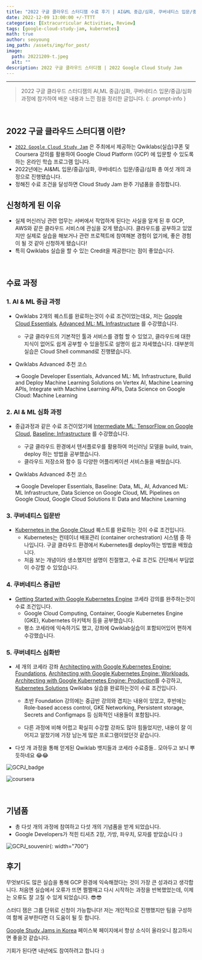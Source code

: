 ```yaml
---
title: "2022 구글 클라우드 스터디잼 수료 후기 | AI&ML 중급/심화, 쿠버네티스 입문/중급/심화 과정"
date: 2022-12-09 13:00:00 +/-TTTT
categories: [Extracurricular Activities, Review]
tags: [google-cloud-study-jam, kubernetes]
math: true
author: seoyoung
img_path: /assets/img/for_post/
image:
  path: 20221209-t.jpeg
  alt: ""
description: 2022 구글 클라우드 스터디잼 | 2022 Google Cloud Study Jam
---
```




------------------------

> 2022 구글 클라우드 스터디잼의  AI,ML 중급/심화, 쿠버네티스 입문/중급/심화 과정에 참가하여 배운 내용과 느낀 점을 정리한 글입니다.
{: .prompt-info }

&nbsp;
&nbsp;
&nbsp;

## **2022 구글 클라우드 스터디잼 이란?**

- [`2022 Google Cloud Study Jam`](https://sites.google.com/view/studyjam-kr/home?authuser=0) 은 주최에서 제공하는 Qwiklabs(실습)쿠폰 및 Coursera 강의를 활용하여 Google Cloud Platform (GCP) 에 입문할 수 있도록 하는 온라인 학습 프로그램 입니다.
- 2022년에는 AI&ML 입문/중급/심화, 쿠버네티스 입문/중급/심화 총 여섯 개의 과정으로 진행됐습니다.
- 정해진 수료 조건을 달성하면 Cloud Study Jam 완주 기념품을 증정합니다. 



## **신청하게 된 이유**

- 실제 머신러닝 관련 업무는 서버에서 작업하게 된다는 사실을 알게 된 후 GCP, AWS와 같은 클라우드 서비스에 관심을 갖게 됐습니다. 클라우드를 공부하고 있었지만 실제로 실습을 해보거나 관련 프로젝트에 참여해본 경험이 없기에, 좋은 경험이 될 것 같아 신청하게 됐습니다!
- 특히 Qwiklabs 실습을 할 수 있는 Credit을 제공한다는 점이 좋았습니다.


&nbsp;
&nbsp;
&nbsp;

## **수료 과정**

### 1. AI & ML 중급 과정

- Qwiklabs 2개의 퀘스트를 완료하는것이 수료 조건이었는데요, 저는 [Google Cloud Essentials](https://www.cloudskillsboost.google/quests/23), [Advanced ML: ML Infrastructure](https://www.cloudskillsboost.google/quests/84) 를 수강했습니다.

  - 구글 클라우드의 기본적인 툴과 서비스를 경험 할 수 있었고, 클라우드에 대한 지식이 없어도 쉽게 공부할 수 있을정도로 설명이 쉽고 자세했습니다. 대부분의 실습은 Cloud Shell command로 진행됐습니다.

- Qwiklabs Advanced 추천 코스

  ➔ Google Developer Essentials, Advanced ML: ML Infrastructure, Build and Deploy Machine Learning Solutions on Vertex AI, Machine Learning APIs, Integrate with Machine Learning APIs, Data Science on Google Cloud: Machine Learning



### 2. AI & ML 심화 과정

- 중급과정과 같은 수료 조건이었기에 [Intermediate ML: TensorFlow on Google Cloud](https://www.cloudskillsboost.google/quests/83), [Baseline: Infrastructure](https://www.cloudskillsboost.google/quests/33) 를 수강했습니다.

  - 구글 클라우드 환경에서 텐서플로우를 활용하여 머신러닝 모델을 build, train, deploy 하는 방법을 공부했습니다.
  - 클라우드 저장소와 함수 등 다양한 어플리케이션 서비스들을 배웠습니다.

- Qwiklabs Advanced 추천 코스

  ➔ Google Developer Essentials, Baseline: Data, ML, AI, Advanced ML: ML Infrastructure, Data Science on Google Cloud, ML Pipelines on Google Cloud, Google Cloud Solutions II: Data and Machine Learning



### 3. 쿠버네티스 입문반

- [Kubernetes in the Google Cloud](https://www.qwiklabs.com/quests/29) 퀘스트를 완료하는 것이 수료 조건입니다.
  - Kubernetes는 컨테이너 배포관리 (container orchestration) 시스템 중 하나입니다. 구글 클라우드 환경에서 Kubernetes를 deploy하는 방법을 배웠습니다. 
  - 처음 보는 개념이라 생소했지만 설명이 친절했고, 수료 조건도 간단해서 부담없이 수강할 수 있었습니다.



### 4. 쿠버네티스 중급반

- [Getting Started with Google Kubernetes Engine](https://www.coursera.org/learn/google-kubernetes-engine) 코세라 강의를 완주하는것이 수료 조건입니다.
  - Google Cloud Computing, Container, Google Kubernetes Engine (GKE), Kubernetes 아키텍처 등을 공부했습니다.
  - 평소 코세라에 익숙하기도 했고, 강좌에 Qwiklab실습이 포함되어있어 편하게 수강했습니다. 



### 5. 쿠버네티스 심화반

- 세 개의 코세라 강좌 [Architecting with Google Kubernetes Engine: Foundations](https://www.coursera.org/learn/foundations-google-kubernetes-engine-gke), [Architecting with Google Kubernetes Engine: Workloads](https://www.coursera.org/learn/deploying-workloads-google-kubernetes-engine-gke), [Architecting with Google Kubernetes Engine: Production](https://www.coursera.org/learn/deploying-secure-kubernetes-containers-in-production)를 수강하고, [Kubernetes Solutions](https://www.cloudskillsboost.google/quests/45) Qwiklabs 실습을 완료하는것이 수료 조건입니다. 

  - 초반 Foundation 강의에는 중급반 강의와 겹치는 내용이 있었고, 후반에는 Role-based access control, GKE Networking, Persistent storage, Secrets and Configmaps 등 심화적인 내용들이 포함됩니다.

  - 다른 과정에 비해 어렵고 확실히 수강할 강좌도 많아 힘들었지만, 내용이 잘 이어지고 알찼기에 가장 남는게 많은 프로그램이었던것 같습니다.



- 다섯 개 과정을 통해 얻게된 Qwiklab 뱃지들과 코세라 수료증들.. 모아두고 보니 뿌듯하네요 😂😂

![GCPJ_badge](20221209-2.png)

![coursera](20221209-3.png)


&nbsp;
&nbsp;
&nbsp;

## **기념품**

- 총 다섯 개의 과정에 참여하고 다섯 개의 기념품을 받게 되었습니다.
- Google Developers가 적힌 티셔츠 2장, 가방, 파우치, 모자를 받았습니다 :)



![GCPJ_souvenir](20221209-4.jpg){: width="700"}



## **후기**

무엇보다도 많은 실습을 통해 GCP 환경에 익숙해졌다는 것이 가장 큰 성과라고 생각합니다. 처음엔 실습에서 오류가 뜨면 쩔쩔매고 다시 시작하는 과정을 반복했었는데, 이제는 오류도 잘 고칠 수 있게 되었습니다. 😎😎

스터디 잼은 그룹 단위로 신청이 가능합니다! 저는 개인적으로 진행했지만 팀을 구성하여 함께 공부한다면 더 도움이 될 듯 합니다.

[Google Study Jams in Korea](https://www.facebook.com/groups/studyjamkorea) 페이스북 페이지에서 항상 소식이 올라오니 참고하시면 좋을것 같습니다.

기회가 된다면 내년에도 참여하려고 합니다 :)
